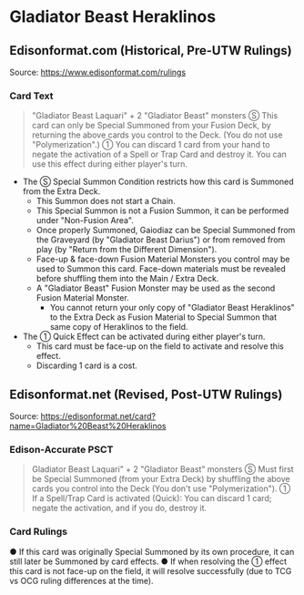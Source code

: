 # Gladiator Beast Heraklinos

## Edisonformat.com (Historical, Pre-UTW Rulings)

Source: https://www.edisonformat.com/rulings

### Card Text

> "Gladiator Beast Laquari" + 2 "Gladiator Beast" monsters
Ⓢ This card can only be Special Summoned from your Fusion Deck, by returning the above cards you control to the Deck. (You do not use "Polymerization".) ① You can discard 1 card from your hand to negate the activation of a Spell or Trap Card and destroy it. You can use this effect during either player's turn.

*   The Ⓢ Special Summon Condition restricts how this card is Summoned from the Extra Deck.
    *   This Summon does not start a Chain.
    *   This Special Summon is not a Fusion Summon, it can be performed under "Non-Fusion Area".
    *   Once properly Summoned, Gaiodiaz can be Special Summoned from the Graveyard (by "Gladiator Beast Darius") or from removed from play (by "Return from the Different Dimension").
    *   Face-up & face-down Fusion Material Monsters you control may be used to Summon this card. Face-down materials must be revealed before shuffling them into the Main / Extra Deck.
    *   A "Gladiator Beast" Fusion Monster may be used as the second Fusion Material Monster.
        *   You cannot return your only copy of "Gladiator Beast Heraklinos" to the Extra Deck as Fusion Material to Special Summon that same copy of Heraklinos to the field.
*   The ① Quick Effect can be activated during either player's turn.
    *   This card must be face-up on the field to activate and resolve this effect.
    *   Discarding 1 card is a cost.

## Edisonformat.net (Revised, Post-UTW Rulings)

Source: https://edisonformat.net/card?name=Gladiator%20Beast%20Heraklinos

### Edison-Accurate PSCT

> Gladiator Beast Laquari" + 2 "Gladiator Beast" monsters
> Ⓢ Must first be Special Summoned (from your Extra Deck)
> by shuffling the above cards you control into the Deck (You don't use "Polymerization").
> ① If a Spell/Trap Card is activated (Quick): You can discard 1 card; negate the activation, and if you do, destroy it.

### Card Rulings

● If this card was originally Special Summoned by its own procedure, it can still later be Summoned by card effects.
● If when resolving the ① effect this card is not face-up on the field, it will resolve successfully (due to TCG vs OCG ruling differences at the time).
            